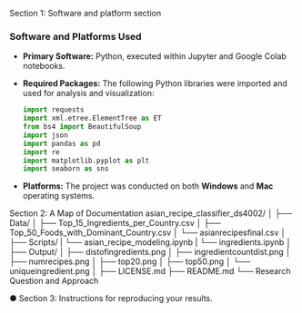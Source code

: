 Section 1: Software and platform section
### Software and Platforms Used

* **Primary Software:**
  Python, executed within Jupyter and Google Colab notebooks.

* **Required Packages:**
  The following Python libraries were imported and used for analysis and visualization:

  ```python
  import requests
  import xml.etree.ElementTree as ET
  from bs4 import BeautifulSoup
  import json
  import pandas as pd
  import re
  import matplotlib.pyplot as plt
  import seaborn as sns
  ```

* **Platforms:**
  The project was conducted on both **Windows** and **Mac** operating systems.


Section 2: A Map of Documentation
asian_recipe_classifier_ds4002/
│
├── Data/
│   ├── Top_15_Ingredients_per_Country.csv
│   ├── Top_50_Foods_with_Dominant_Country.csv
│   └── asianrecipesfinal.csv
│
├── Scripts/
|   └── asian_recipe_modeling.ipynb
|   └── ingredients.ipynb
│
├── Output/
│   ├── distofingredients.png
│   ├── ingredientcountdist.png
│   ├── numrecipes.png
│   ├── top20.png
│   ├── top50.png
│   └── uniqueingredient.png
│
├── LICENSE.md
├── README.md
└── Research Question and Approach

● Section 3: Instructions for reproducing your results.


